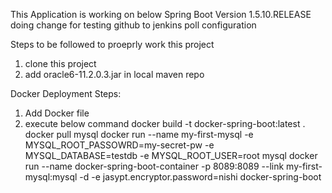This Application is working on below Spring Boot Version
<version>1.5.10.RELEASE</version>
doing change for testing github to jenkins poll configuration

Steps to be followed to proeprly work this project
1. clone this project
2. add oracle6-11.2.0.3.jar in local maven repo

Docker Deployment Steps:
1. Add Docker file
2. execute below command
   docker build -t docker-spring-boot:latest .
   docker pull mysql
   docker run --name my-first-mysql -e MYSQL_ROOT_PASSOWRD=my-secret-pw -e MYSQL_DATABASE=testdb -e MYSQL_ROOT_USER=root mysql
   docker run --name docker-spring-boot-container -p 8089:8089 --link my-first-mysql:mysql -d -e jasypt.encryptor.password=nishi docker-spring-boot


